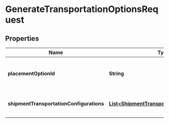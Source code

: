 
# GenerateTransportationOptionsRequest

## Properties
Name | Type | Description | Notes
------------ | ------------- | ------------- | -------------
**placementOptionId** | **String** | The placement option to generate transportation options for. | 
**shipmentTransportationConfigurations** | [**List&lt;ShipmentTransportationConfiguration&gt;**](ShipmentTransportationConfiguration.md) | List of shipment transportation configurations. | 




